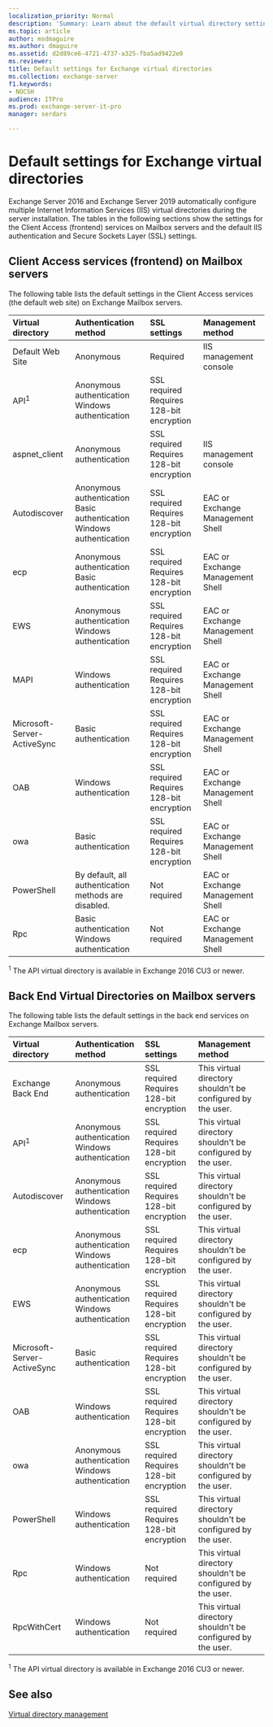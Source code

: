 ```yaml
---
localization_priority: Normal
description: 'Summary: Learn about the default virtual directory settings on Mailbox servers in Exchange 2016 and Exchange 2019.'
ms.topic: article
author: msdmaguire
ms.author: dmaguire
ms.assetid: d2d89ce6-4721-4737-a325-fba5ad9422e0
ms.reviewer: 
title: Default settings for Exchange virtual directories
ms.collection: exchange-server
f1.keywords:
- NOCSH
audience: ITPro
ms.prod: exchange-server-it-pro
manager: serdars

---
```


# Default settings for Exchange virtual directories

Exchange Server 2016 and Exchange Server 2019 automatically configure multiple Internet Information Services (IIS) virtual directories during the server installation. The tables in the following sections show the settings for the Client Access (frontend) services on Mailbox servers and the default IIS authentication and Secure Sockets Layer (SSL) settings.

## Client Access services (frontend) on Mailbox servers

The following table lists the default settings in the Client Access services (the default web site) on Exchange Mailbox servers.

|**Virtual directory**|**Authentication method**|**SSL settings**|**Management method**|
|:-----|:-----|:-----|:-----|
|Default Web Site|Anonymous|Required|IIS management console|
|API<sup>1</sup>|Anonymous authentication <br/> Windows authentication|SSL required <br/> Requires 128-bit encryption||
|aspnet_client|Anonymous authentication|SSL required <br/> Requires 128-bit encryption|IIS management console|
|Autodiscover|Anonymous authentication <br/> Basic authentication <br/> Windows authentication|SSL required <br/> Requires 128-bit encryption|EAC or Exchange Management Shell|
|ecp|Anonymous authentication <br/> Basic authentication|SSL required <br/> Requires 128-bit encryption|EAC or Exchange Management Shell|
|EWS|Anonymous authentication <br/> Windows authentication|SSL required <br/> Requires 128-bit encryption|EAC or Exchange Management Shell|
|MAPI|Windows authentication|SSL required <br/> Requires 128-bit encryption|EAC or Exchange Management Shell|
|Microsoft-Server-ActiveSync|Basic authentication|SSL required <br/> Requires 128-bit encryption|EAC or Exchange Management Shell|
|OAB|Windows authentication|SSL required <br/> Requires 128-bit encryption|EAC or Exchange Management Shell|
|owa|Basic authentication|SSL required <br/> Requires 128-bit encryption|EAC or Exchange Management Shell|
|PowerShell|By default, all authentication methods are disabled.|Not required|EAC or Exchange Management Shell|
|Rpc|Basic authentication <br/> Windows authentication|Not required|EAC or Exchange Management Shell|

<sup>1</sup> The API virtual directory is available in Exchange 2016 CU3 or newer.

## Back End Virtual Directories on Mailbox servers

The following table lists the default settings in the back end services on Exchange Mailbox servers.

|**Virtual directory**|**Authentication method**|**SSL settings**|**Management method**|
|:-----|:-----|:-----|:-----|
|Exchange Back End|Anonymous authentication|SSL required <br/> Requires 128-bit encryption|This virtual directory shouldn't be configured by the user.|
|API<sup>1</sup>|Anonymous authentication <br/> Windows authentication|SSL required <br/> Requires 128-bit encryption|This virtual directory shouldn't be configured by the user.|
|Autodiscover|Anonymous authentication <br/> Windows authentication|SSL required <br/> Requires 128-bit encryption|This virtual directory shouldn't be configured by the user.|
|ecp|Anonymous authentication <br/> Windows authentication|SSL required <br/> Requires 128-bit encryption|This virtual directory shouldn't be configured by the user.|
|EWS|Anonymous authentication <br/> Windows authentication|SSL required <br/> Requires 128-bit encryption|This virtual directory shouldn't be configured by the user.|
|Microsoft-Server-ActiveSync|Basic authentication|SSL required <br/> Requires 128-bit encryption|This virtual directory shouldn't be configured by the user.|
|OAB|Windows authentication|SSL required <br/> Requires 128-bit encryption|This virtual directory shouldn't be configured by the user.|
|owa|Anonymous authentication <br/> Windows authentication|SSL required <br/> Requires 128-bit encryption|This virtual directory shouldn't be configured by the user.|
|PowerShell|Windows authentication|SSL required <br/> Requires 128-bit encryption|This virtual directory shouldn't be configured by the user.|
|Rpc|Windows authentication|Not required|This virtual directory shouldn't be configured by the user.|
|RpcWithCert|Windows authentication|Not required|This virtual directory shouldn't be configured by the user.|

<sup>1</sup> The API virtual directory is available in Exchange 2016 CU3 or newer.

## See also

[Virtual directory management](https://docs.microsoft.com/exchange/virtual-directory-management-exchange-2013-help)
